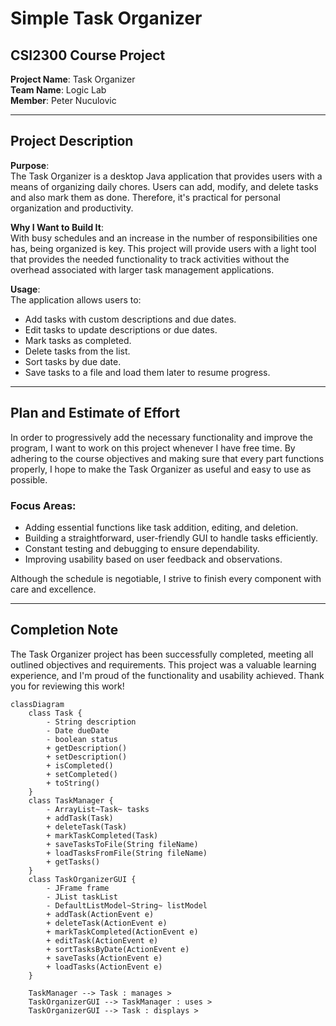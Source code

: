 # Simple Task Organizer

## **CSI2300 Course Project**

**Project Name**: Task Organizer  
**Team Name**: Logic Lab  
**Member**: Peter Nuculovic  

---

## **Project Description**

**Purpose**:  
The Task Organizer is a desktop Java application that provides users with a means of organizing daily chores. Users can add, modify, and delete tasks and also mark them as done. Therefore, it's practical for personal organization and productivity.

**Why I Want to Build It**:  
With busy schedules and an increase in the number of responsibilities one has, being organized is key. This project will provide users with a light tool that provides the needed functionality to track activities without the overhead associated with larger task management applications. 

**Usage**:  
The application allows users to:
- Add tasks with custom descriptions and due dates.
- Edit tasks to update descriptions or due dates.
- Mark tasks as completed.
- Delete tasks from the list.
- Sort tasks by due date.
- Save tasks to a file and load them later to resume progress.

---

## **Plan and Estimate of Effort**
In order to progressively add the necessary functionality and improve the program, I want to work on this project whenever I have free time. By adhering to the course objectives and making sure that every part functions properly, I hope to make the Task Organizer as useful and easy to use as possible.

### **Focus Areas**:
- Adding essential functions like task addition, editing, and deletion.
- Building a straightforward, user-friendly GUI to handle tasks efficiently.
- Constant testing and debugging to ensure dependability.
- Improving usability based on user feedback and observations.

Although the schedule is negotiable, I strive to finish every component with care and excellence.

---

## **Completion Note**
The Task Organizer project has been successfully completed, meeting all outlined objectives and requirements. This project was a valuable learning experience, and I'm proud of the functionality and usability achieved. Thank you for reviewing this work!


```mermaid
classDiagram
    class Task {
        - String description
        - Date dueDate
        - boolean status
        + getDescription()
        + setDescription()
        + isCompleted()
        + setCompleted()
        + toString()
    }
    class TaskManager {
        - ArrayList~Task~ tasks
        + addTask(Task)
        + deleteTask(Task)
        + markTaskCompleted(Task)
        + saveTasksToFile(String fileName)
        + loadTasksFromFile(String fileName)
        + getTasks()
    }
    class TaskOrganizerGUI {
        - JFrame frame
        - JList taskList
        - DefaultListModel~String~ listModel
        + addTask(ActionEvent e)
        + deleteTask(ActionEvent e)
        + markTaskCompleted(ActionEvent e)
        + editTask(ActionEvent e)
        + sortTasksByDate(ActionEvent e)
        + saveTasks(ActionEvent e)
        + loadTasks(ActionEvent e)
    }

    TaskManager --> Task : manages >
    TaskOrganizerGUI --> TaskManager : uses >
    TaskOrganizerGUI --> Task : displays >
